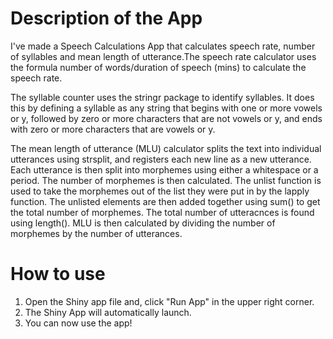 # Description of the App
I've made a Speech Calculations App that calculates speech rate, number of syllables and mean length of utterance.The speech rate calculator uses the formula number of words/duration of speech (mins)  to calculate the speech rate. 

The syllable counter uses the stringr package to identify syllables. It does this by defining a syllable as any string that begins with one or more vowels or y, followed by zero or more characters that are not vowels or y, and ends with zero or more characters that are vowels or y.

The mean length of utterance (MLU) calculator splits the text into individual utterances using strsplit, and registers each new line as a new utterance. Each utterance is then split into morphemes using either a whitespace or a period. The number of morphemes is then calculated. The unlist function is used to take the morphemes out of the list they were put in by the lapply function. The unlisted elements are then added together using sum() to get the total number of morphemes. The total number of utteracnces is found using length(). MLU is then calculated by dividing the number of morphemes by the number of utterances.

# How to use
1. Open the Shiny app file and, click "Run App" in the upper right corner. 
2. The Shiny App will automatically launch.
3. You can now use the app!
